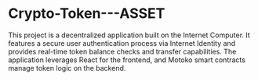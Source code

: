 # Crypto-Token---ASSET
This project is a decentralized application built on the Internet Computer. It features a secure user authentication process via Internet Identity and provides real-time token balance checks and transfer capabilities. The application leverages React for the frontend, and Motoko smart contracts manage token logic on the backend.
